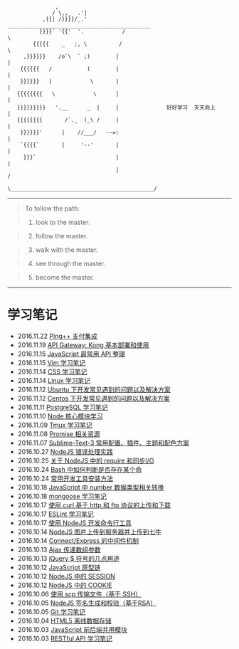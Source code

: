                    ,
                  / \,,_  .'|
               ,{{| /}}}}/_.'            _____________________________________________
              }}}}` '{{'  '.            /                                             \
            {{{{{    _   ;, \          /                                               \
         ,}}}}}}    /o`\  ` ;)        |                                                |
        {{{{{{   /           (        |                                                |
        }}}}}}   |            \       |                                                |
       {{{{{{{{   \            \      |                                                |
       }}}}}}}}}   '.__      _  |     |               好好学习  天天向上                  |
       {{{{{{{{       /`._  (_\ /     |                                                |
        }}}}}}'      |    //___/   --=:                                                |
        `{{{{`       |     '--'       |                                                |
         }}}`                         |                                                |
                                      |                                               /
                                       \_____________________________________________/


-------------------------------------------------
> To follow the path:

> 1. look to the master.

> 2. follow the master.

> 3. walk with the master.

> 4. see through the master.

> 5. become the master.

-------------------------------------------------

# 学习笔记

-   2016.11.22 [Ping++ 支付集成](https://github.com/modood/modood.github.io/blob/master/notes/Pingpp/)
-   2016.11.19 [API Gateway: Kong 基本部署和使用](https://github.com/modood/modood.github.io/blob/master/notes/Kong/)
-   2016.11.15 [JavaScript 最常用 API 整理](https://github.com/modood/modood.github.io/blob/master/notes/JavaScript-APIs/)
-   2016.11.15 [Vim 学习笔记](https://github.com/modood/modood.github.io/blob/master/notes/vim/)
-   2016.11.14 [CSS 学习笔记](https://github.com/modood/modood.github.io/blob/master/notes/css/)
-   2016.11.14 [Linux 学习笔记](https://github.com/modood/modood.github.io/blob/master/notes/linux/)
-   2016.11.12 [Ubuntu 下开发常见遇到的问题以及解决方案](https://github.com/modood/modood.github.io/blob/master/notes/Ubuntu-problems/)
-   2016.11.12 [Centos 下开发常见遇到的问题以及解决方案](https://github.com/modood/modood.github.io/blob/master/notes/Centos-problems/)
-   2016.11.11 [PostgreSQL 学习笔记](https://github.com/modood/modood.github.io/blob/master/notes/PostgreSQL/)
-   2016.11.10 [Node 核心模块学习](https://github.com/modood/modood.github.io/blob/master/notes/Node-core-module/)
-   2016.11.09 [Tmux 学习笔记](https://github.com/modood/modood.github.io/blob/master/notes/tmux/)
-   2016.11.08 [Promise 相关资源](https://github.com/modood/modood.github.io/blob/master/notes/Promise/)
-   2016.11.07 [Sublime-Text-3 常用配置、插件、主题和配色方案](https://github.com/modood/modood.github.io/blob/master/notes/Sublime-Text-3/)
-   2016.10.27 [NodeJS 错误处理实践](https://github.com/modood/modood.github.io/blob/master/notes/NodeJS-error-handling/)
-   2016.10.25 [关于 NodeJS 中的 require 和同步I/O](https://github.com/modood/modood.github.io/blob/master/notes/NodeJS-require/)
-   2016.10.24 [Bash 中如何判断是否存在某个命](https://github.com/modood/modood.github.io/blob/master/notes/Bash-check-program/)
-   2016.10.24 [常用开发工具安装方法](https://github.com/modood/modood.github.io/blob/master/notes/Installation/)
-   2016.10.18 [JavaScript 中 number 数据类型相关转换](https://github.com/modood/modood.github.io/blob/master/notes/JavaScript-number-conversion/)
-   2016.10.18 [mongoose 学习笔记](https://github.com/modood/modood.github.io/blob/master/notes/mongoose/)
-   2016.10.17 [使用 curl 基于 http 和 ftp 协议的上传和下载](https://github.com/modood/modood.github.io/blob/master/notes/curl/)
-   2016.10.17 [ESLint 学习笔记](https://github.com/modood/modood.github.io/blob/master/notes/ESLint/)
-   2016.10.17 [使用 NodeJS 开发命令行工具](https://github.com/modood/modood.github.io/blob/master/notes/NodeJS-command-line-tool/)
-   2016.10.14 [NodeJS 图片上传到服务器并上传到七牛](https://github.com/modood/modood.github.io/blob/master/notes/NodeJS-upload-image/)
-   2016.10.14 [Connect/Express 的中间件机制](https://github.com/modood/modood.github.io/blob/master/notes/connect-express-middleware/)
-   2016.10.13 [Ajax 传递数组参数](https://github.com/modood/modood.github.io/blob/master/notes/pass-array-to-ajax/)
-   2016.10.13 [jQuery $ 符号的几点用途](https://github.com/modood/modood.github.io/blob/master/notes/jQuery-dollar/)
-   2016.10.12 [JavaScript 原型链](https://github.com/modood/modood.github.io/blob/master/notes/JavaScript-prototype-chain/)
-   2016.10.12 [NodeJS 中的 SESSION](https://github.com/modood/modood.github.io/blob/master/notes/NodeJS-session/)
-   2016.10.12 [NodeJS 中的 COOKIE](https://github.com/modood/modood.github.io/blob/master/notes/NodeJS-cookie/)
-   2016.10.06 [使用 scp 传输文件（基于 SSH）](https://github.com/modood/modood.github.io/blob/master/notes/scp/)
-   2016.10.05 [NodeJS 签名生成和校验（基于RSA）](https://github.com/modood/modood.github.io/blob/master/notes/RSA/)
-   2016.10.05 [Git 学习笔记](https://github.com/modood/modood.github.io/blob/master/notes/Git/)
-   2016.10.04 [HTML5 离线数据存储](https://github.com/modood/modood.github.io/blob/master/notes/HTML5-storage/)
-   2016.10.03 [JavaScript 前后端共用模块](https://github.com/modood/modood.github.io/blob/master/notes/JavaScript-module/)
-   2016.10.03 [RESTful API 学习笔记](https://github.com/modood/modood.github.io/blob/master/notes/RESTful-API/)

